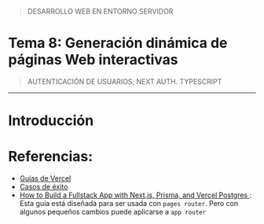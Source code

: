 > DESARROLLO WEB EN ENTORNO SERVIDOR

# Tema 8: Generación dinámica de páginas Web interactivas <!-- omit in toc -->
> AUTENTICACIÓN DE USUARIOS, NEXT AUTH. TYPESCRIPT




--- 

# Introducción



# Referencias:

- [Guías de Vercel](https://vercel.com/guides)
- [Casos de éxito](https://nextjs.org/showcase)
- [How to Build a Fullstack App with Next.js, Prisma, and Vercel Postgres
](https://vercel.com/guides/nextjs-prisma-postgres): Esta guía está diseñada para ser usada con `pages router`. Pero con algunos pequeños cambios puede aplicarse a `app router`
